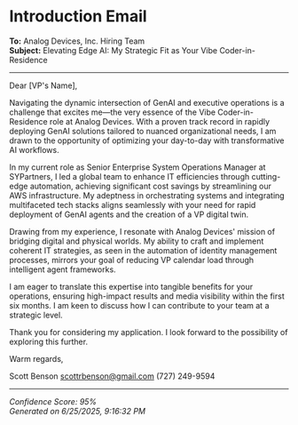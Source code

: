 # Introduction Email

**To:** Analog Devices, Inc. Hiring Team  
**Subject:** Elevating Edge AI: My Strategic Fit as Your Vibe Coder-in-Residence

---

Dear [VP's Name],

Navigating the dynamic intersection of GenAI and executive operations is a challenge that excites me—the very essence of the Vibe Coder-in-Residence role at Analog Devices. With a proven track record in rapidly deploying GenAI solutions tailored to nuanced organizational needs, I am drawn to the opportunity of optimizing your day-to-day with transformative AI workflows.

In my current role as Senior Enterprise System Operations Manager at SYPartners, I led a global team to enhance IT efficiencies through cutting-edge automation, achieving significant cost savings by streamlining our AWS infrastructure. My adeptness in orchestrating systems and integrating multifaceted tech stacks aligns seamlessly with your need for rapid deployment of GenAI agents and the creation of a VP digital twin.

Drawing from my experience, I resonate with Analog Devices' mission of bridging digital and physical worlds. My ability to craft and implement coherent IT strategies, as seen in the automation of identity management processes, mirrors your goal of reducing VP calendar load through intelligent agent frameworks.

I am eager to translate this expertise into tangible benefits for your operations, ensuring high-impact results and media visibility within the first six months. I am keen to discuss how I can contribute to your team at a strategic level.

Thank you for considering my application. I look forward to the possibility of exploring this further.

Warm regards,

Scott Benson
scottrbenson@gmail.com
(727) 249-9594

---
*Confidence Score: 95%*  
*Generated on 6/25/2025, 9:16:32 PM*
